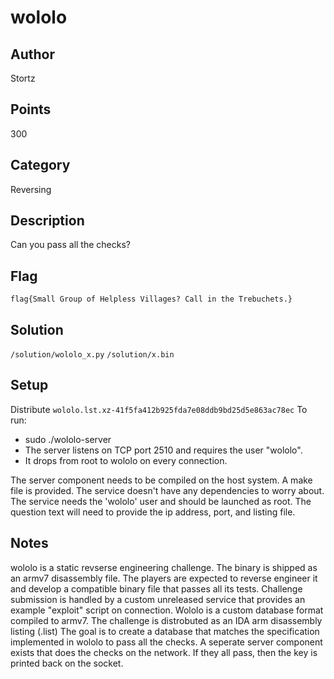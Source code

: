 # wololo
## Author
Stortz
## Points
300
## Category
Reversing
## Description
Can you pass all the checks?
## Flag
`flag{Small Group of Helpless Villages? Call in the Trebuchets.}`
## Solution
`/solution/wololo_x.py`
`/solution/x.bin`
## Setup
Distribute `wololo.lst.xz-41f5fa412b925fda7e08ddb9bd25d5e863ac78ec`
To run:
- sudo ./wololo-server
- The server listens on TCP port 2510 and requires the user "wololo".
- It drops from root to wololo on every connection.

The server component needs to be compiled on the host system. A make file is provided. The service doesn't have any dependencies to worry about. The service needs the 'wololo' user and should be launched as root.
The question text will need to provide the ip address, port, and listing file.
## Notes
wololo is a static revserse engineering challenge. The binary is shipped as an armv7 disassembly file. The players are expected to reverse engineer it and develop a compatible binary file that passes all its tests.
Challenge submission is handled by a custom unreleased service that provides an example "exploit" script on connection.
Wololo is a custom database format compiled to armv7. The challenge is distrobuted as an IDA arm disassembly listing (.list) The goal is to create a database that matches the specification implemented in wololo to pass all the checks.
A seperate server component exists that does the checks on the network. If they all pass, then the key is printed back on the socket.